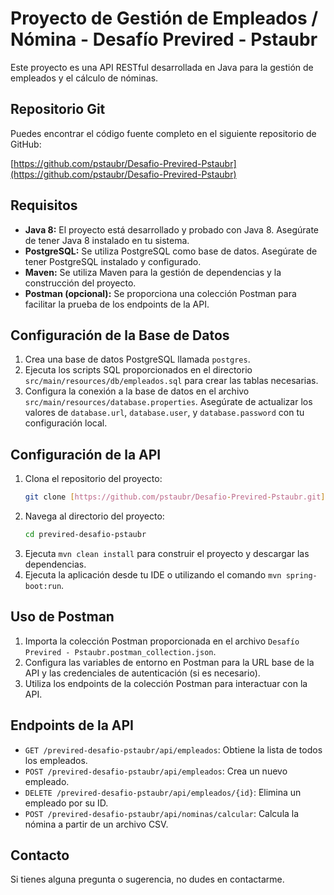 # Proyecto de Gestión de Empleados / Nómina - Desafío Previred - Pstaubr

Este proyecto es una API RESTful desarrollada en Java para la gestión de empleados y el cálculo de nóminas.

## Repositorio Git

Puedes encontrar el código fuente completo en el siguiente repositorio de GitHub:

[https://github.com/pstaubr/Desafio-Previred-Pstaubr](https://github.com/pstaubr/Desafio-Previred-Pstaubr)

## Requisitos

* **Java 8:** El proyecto está desarrollado y probado con Java 8. Asegúrate de tener Java 8 instalado en tu sistema.
* **PostgreSQL:** Se utiliza PostgreSQL como base de datos. Asegúrate de tener PostgreSQL instalado y configurado.
* **Maven:** Se utiliza Maven para la gestión de dependencias y la construcción del proyecto.
* **Postman (opcional):** Se proporciona una colección Postman para facilitar la prueba de los endpoints de la API.

## Configuración de la Base de Datos

1.  Crea una base de datos PostgreSQL llamada `postgres`.
2.  Ejecuta los scripts SQL proporcionados en el directorio `src/main/resources/db/empleados.sql` para crear las tablas necesarias.
3.  Configura la conexión a la base de datos en el archivo `src/main/resources/database.properties`. Asegúrate de actualizar los valores de `database.url`, `database.user`, y `database.password` con tu configuración local.

## Configuración de la API

1.  Clona el repositorio del proyecto:
    ```bash
    git clone [https://github.com/pstaubr/Desafio-Previred-Pstaubr.git](https://github.com/pstaubr/Desafio-Previred-Pstaubr.git)
    ```
2.  Navega al directorio del proyecto:
    ```bash
    cd previred-desafio-pstaubr
    ```
3.  Ejecuta `mvn clean install` para construir el proyecto y descargar las dependencias.
4.  Ejecuta la aplicación desde tu IDE o utilizando el comando `mvn spring-boot:run`.

## Uso de Postman

1.  Importa la colección Postman proporcionada en el archivo `Desafío Previred - Pstaubr.postman_collection.json`.
2.  Configura las variables de entorno en Postman para la URL base de la API y las credenciales de autenticación (si es necesario).
3.  Utiliza los endpoints de la colección Postman para interactuar con la API.

## Endpoints de la API

* `GET /previred-desafio-pstaubr/api/empleados`: Obtiene la lista de todos los empleados.
* `POST /previred-desafio-pstaubr/api/empleados`: Crea un nuevo empleado.
* `DELETE /previred-desafio-pstaubr/api/empleados/{id}`: Elimina un empleado por su ID.
* `POST /previred-desafio-pstaubr/api/nominas/calcular`: Calcula la nómina a partir de un archivo CSV.


## Contacto

Si tienes alguna pregunta o sugerencia, no dudes en contactarme.